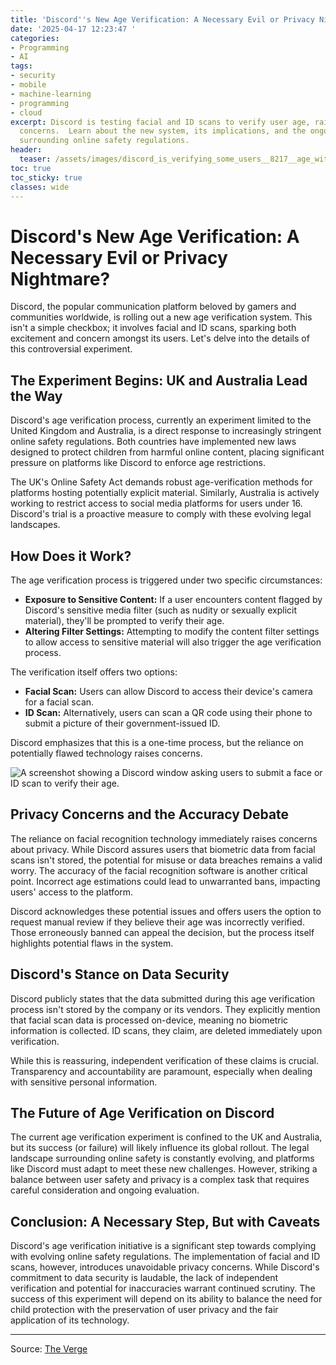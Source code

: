 ```yaml
---
title: 'Discord''s New Age Verification: A Necessary Evil or Privacy Nightmare?'
date: '2025-04-17 12:23:47 '
categories:
- Programming
- AI
tags:
- security
- mobile
- machine-learning
- programming
- cloud
excerpt: Discord is testing facial and ID scans to verify user age, raising privacy
  concerns.  Learn about the new system, its implications, and the ongoing debate
  surrounding online safety regulations.
header:
  teaser: /assets/images/discord_is_verifying_some_users__8217__age_with_id_20250417122346.jpg
toc: true
toc_sticky: true
classes: wide
---
```


# Discord's New Age Verification: A Necessary Evil or Privacy Nightmare?

Discord, the popular communication platform beloved by gamers and communities worldwide, is rolling out a new age verification system.  This isn't a simple checkbox; it involves facial and ID scans, sparking both excitement and concern amongst its users.  Let's delve into the details of this controversial experiment.

## The Experiment Begins: UK and Australia Lead the Way

Discord's age verification process, currently an experiment limited to the United Kingdom and Australia, is a direct response to increasingly stringent online safety regulations.  Both countries have implemented new laws designed to protect children from harmful online content, placing significant pressure on platforms like Discord to enforce age restrictions.

The UK's Online Safety Act demands robust age-verification methods for platforms hosting potentially explicit material.  Similarly, Australia is actively working to restrict access to social media platforms for users under 16.  Discord's trial is a proactive measure to comply with these evolving legal landscapes.

## How Does it Work?

The age verification process is triggered under two specific circumstances:

* **Exposure to Sensitive Content:** If a user encounters content flagged by Discord's sensitive media filter (such as nudity or sexually explicit material), they'll be prompted to verify their age.
* **Altering Filter Settings:**  Attempting to modify the content filter settings to allow access to sensitive material will also trigger the age verification process.

The verification itself offers two options:

* **Facial Scan:** Users can allow Discord to access their device's camera for a facial scan.
* **ID Scan:**  Alternatively, users can scan a QR code using their phone to submit a picture of their government-issued ID.

Discord emphasizes that this is a one-time process, but the reliance on potentially flawed technology raises concerns.

<img src="https://platform.theverge.com/wp-content/uploads/sites/2/2025/04/Discord-age-verification-scan.jpg?quality=90&strip=all&crop=0,18.285647888672,100,63.428704222657" alt="A screenshot showing a Discord window asking users to submit a face or ID scan to verify their age." title="Discord Age Verification Screen">

## Privacy Concerns and the Accuracy Debate

The reliance on facial recognition technology immediately raises concerns about privacy.  While Discord assures users that biometric data from facial scans isn't stored, the potential for misuse or data breaches remains a valid worry.  The accuracy of the facial recognition software is another critical point.  Incorrect age estimations could lead to unwarranted bans, impacting users' access to the platform.

Discord acknowledges these potential issues and offers users the option to request manual review if they believe their age was incorrectly verified.  Those erroneously banned can appeal the decision, but the process itself highlights potential flaws in the system.

## Discord's Stance on Data Security

Discord publicly states that the data submitted during this age verification process isn't stored by the company or its vendors.  They explicitly mention that facial scan data is processed on-device, meaning no biometric information is collected.  ID scans, they claim, are deleted immediately upon verification.

While this is reassuring, independent verification of these claims is crucial.  Transparency and accountability are paramount, especially when dealing with sensitive personal information.

## The Future of Age Verification on Discord

The current age verification experiment is confined to the UK and Australia, but its success (or failure) will likely influence its global rollout.  The legal landscape surrounding online safety is constantly evolving, and platforms like Discord must adapt to meet these new challenges.  However, striking a balance between user safety and privacy is a complex task that requires careful consideration and ongoing evaluation.

## Conclusion: A Necessary Step, But with Caveats

Discord's age verification initiative is a significant step towards complying with evolving online safety regulations.  The implementation of facial and ID scans, however, introduces unavoidable privacy concerns.  While Discord's commitment to data security is laudable, the lack of independent verification and potential for inaccuracies warrant continued scrutiny.  The success of this experiment will depend on its ability to balance the need for child protection with the preservation of user privacy and the fair application of its technology.


---

Source: [The Verge](https://www.theverge.com/news/650493/discord-age-verification-face-id-scan-experiment)